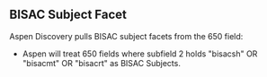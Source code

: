 ## BISAC Subject Facet

Aspen Discovery pulls BISAC subject facets from the 650 field:

* Aspen will treat 650 fields where subfield 2 holds "bisacsh" OR "bisacmt" OR "bisacrt" as BISAC Subjects.

